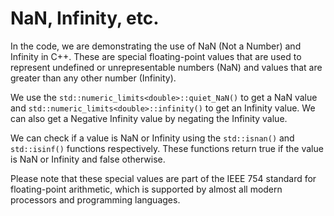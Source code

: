 # NaN, Infinity, etc.
In the code, we are demonstrating the use of NaN (Not a Number) and Infinity in C++. These are special floating-point values that are used to represent undefined or unrepresentable numbers (NaN) and values that are greater than any other number (Infinity).

We use the `std::numeric_limits<double>::quiet_NaN()` to get a NaN value and `std::numeric_limits<double>::infinity()` to get an Infinity value. We can also get a Negative Infinity value by negating the Infinity value.

We can check if a value is NaN or Infinity using the `std::isnan()` and `std::isinf()` functions respectively. These functions return true if the value is NaN or Infinity and false otherwise.

Please note that these special values are part of the IEEE 754 standard for floating-point arithmetic, which is supported by almost all modern processors and programming languages.